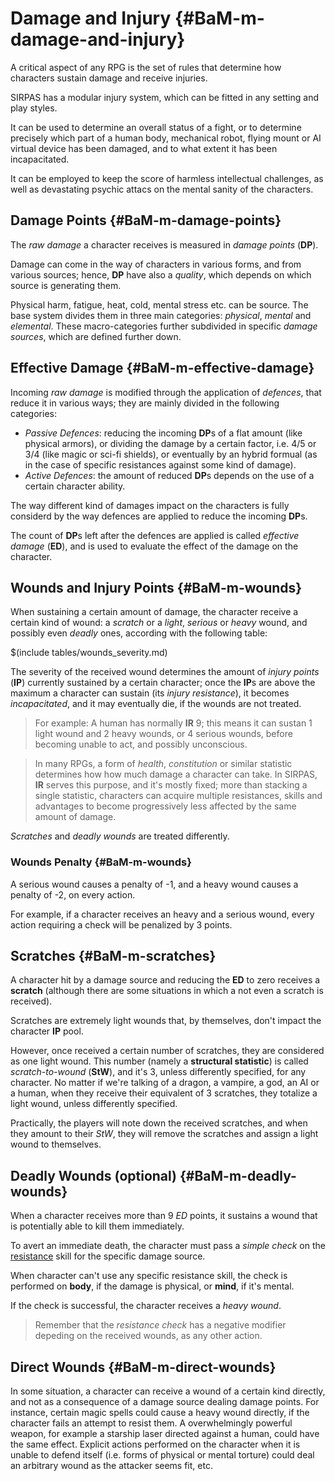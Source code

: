 # Damage and Injury {#BaM-m-damage-and-injury}

A critical aspect of any RPG is the set of rules that determine how characters
sustain damage and receive injuries.

SIRPAS has a modular injury system, which can be fitted in any setting and play styles.

It can be used to determine an overall status of a fight, or to determine precisely 
which part of a human body, mechanical robot, flying mount or AI virtual device 
has been damaged, and to what extent it has been incapacitated. 

It can be employed to keep the score of harmless intellectual challenges, 
as well as devastating psychic attacs on the mental sanity of the characters.

## Damage Points {#BaM-m-damage-points}

The *raw damage* a character receives is measured in *damage points* (**DP**).

Damage can come in the way of characters in various forms, and from various
sources; hence, **DP** have also a *quality*, which depends on which source
is generating them.

Physical harm, fatigue, heat, cold, mental stress etc. can be source. The
base system divides them in three main categories: *physical*, *mental* and
*elemental*. These macro-categories further subdivided
in specific *damage sources*, which are defined further down. 

## Effective Damage {#BaM-m-effective-damage}

Incoming *raw damage* is modified through the application of
*defences*, that reduce it in various ways; they are mainly
divided in the following categories:
* *Passive Defences*: reducing the incoming **DP**s of a flat amount (like physical armors),
  or dividing the damage by a certain factor, i.e. 4/5 or 3/4 (like magic or sci-fi shields),
  or eventually by an hybrid formual (as in the case of specific resistances against some
  kind of damage).
* *Active Defences*: the amount of reduced **DP**s depends on the use of a certain
  character ability. 

The way different kind of damages impact on the characters is fully considerd by the way
defences are applied to reduce the incoming **DP**s.

The count of **DP**s left after the defences are applied is called *effective damage* (**ED**), and
is used to evaluate the effect of the damage on the character.

## Wounds and Injury Points {#BaM-m-wounds}

When sustaining a certain amount of damage, the character
receive a certain kind of wound: a *scratch* or a *light*,
*serious* or *heavy* wound, and possibly even *deadly* ones,
according with the following table:

$(include tables/wounds_severity.md)

The severity of the received wound determines the amount of
*injury points* (**IP**) currently sustained by a certain character;
once the **IP**s are above the maximum a character can sustain (its
*injury resistance*),
it becomes *incapacitated*, and it may eventually die, if the wounds
are not treated.

>For example: A human has normally **IR** 9; this means it can sustan 
1 light wound and 2 heavy wounds, or 4 serious wounds, before becoming
unable to act, and possibly unconscious.

>In many RPGs, a form of *health*, *constitution* or similar statistic determines how
how much damage a character can take. In SIRPAS, **IR** serves this purpose,
and it's mostly fixed; more than stacking a single statistic, characters can 
acquire multiple resistances, skills and advantages to become progressively 
less affected by the same amount of damage.

*Scratches* and *deadly wounds* are treated differently.

### Wounds Penalty {#BaM-m-wounds}

A serious wound causes a penalty of -1, and a heavy wound causes a penalty of
-2, on every action.

For example, if a character receives an heavy and a serious wound, every action
requiring a check will be penalized by 3 points.


## Scratches {#BaM-m-scratches}

A character hit by a damage source and
reducing the **ED** to zero receives a **scratch** (although there are
some situations in which a not even a scratch is received).

Scratches are extremely light wounds that, by themselves, don't impact
the character **IP** pool.

However, once received a certain number of scratches, they are considered
as one light wound. This number (namely a **structural statistic**) is called 
*scratch-to-wound* (**StW**), and it's 3, unless differently specified, for any character.
No matter if we're talking of a dragon, a vampire, a god, an AI or a human,
when they receive their equivalent of 3 scratches, they totalize a light wound, 
unless differently specified.

Practically, the players will note down the received scratches, and when they amount
to their *StW*, they will remove the scratches and assign a light wound to themselves.

## Deadly Wounds (optional) {#BaM-m-deadly-wounds}

When a character receives more than 9 *ED* points, it sustains a wound that is
potentially able to kill them immediately.

To avert an immediate death, the character must pass a _simple check_ on the
[resistance](#BaM-s-resistance-source) skill for the specific damage source.

When character can't use any specific resistance skill, the check is performed
on __body__, if the damage is physical, or __mind__, if it's mental.

If the check is successful, the character receives a _heavy wound_.

> Remember that the _resistance check_ has a negative modifier depeding
on the received wounds, as any other action.

## Direct Wounds {#BaM-m-direct-wounds}

In some situation, a character can receive a wound of a certain kind directly,
and not as a consequence of a damage source dealing damage points. For instance,
certain magic spells could cause a heavy wound directly, if the character fails
an attempt to resist them. A overwhelmingly powerful weapon, for example a starship
laser directed against a human, could have the same effect. Explicit actions 
performed on the character when it is unable to defend itself 
(i.e. forms of physical or mental torture) could deal
an arbitrary wound as the attacker seems fit, etc.


